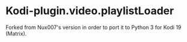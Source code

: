 # Kodi-plugin.video.playlistLoader

Forked from Nux007's version in order to port it to Python 3 for Kodi 19 (Matrix).

